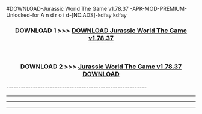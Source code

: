 #DOWNLOAD-Jurassic World The Game v1.78.37 -APK-MOD-PREMIUM-Unlocked-for A n d r o i d-[NO.ADS]-kdfay kdfay 



<div align="center">

<h3>DOWNLOAD 1 >>> <a href="https://t.co/FKmqrqFo6t??judul=Jurassic World The Game v1.78.37 ">DOWNLOAD Jurassic World The Game v1.78.37 </a></h3><br>

<h3>DOWNLOAD 2 >>> <a href="https://t.co/FKmqrqFo6t??judul=Jurassic World The Game v1.78.37 ">Jurassic World The Game v1.78.37  DOWNLOAD </a></h3>

</div>
----------------------------------------------------------

----------------------------------------------------------

----------------------------------------------------------

----------------------------------------------------------



